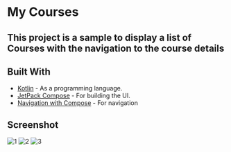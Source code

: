 # My Courses 

## This project is a sample to display a list of Courses with the navigation to the course details 


## Built With
* [Kotlin](https://kotlinlang.org) - As a programming language.
* [JetPack Compose](https://developer.android.com/jetpack/compose) - For building the UI.
* [Navigation with Compose](https://developer.android.com/jetpack/compose/navigation) - For navigation


## Screenshot 
![1](https://github.com/AlaaMaher/MyLibrary/assets/16047640/7de3befc-1fab-43ac-b63c-6b3a53f93b83)
![2](https://github.com/AlaaMaher/MyLibrary/assets/16047640/43c56dee-d944-4d34-bc02-e2c48a11eed8)
![3](https://github.com/AlaaMaher/MyLibrary/assets/16047640/c2136800-5eef-4f68-a01b-9b1396a37eb8)
